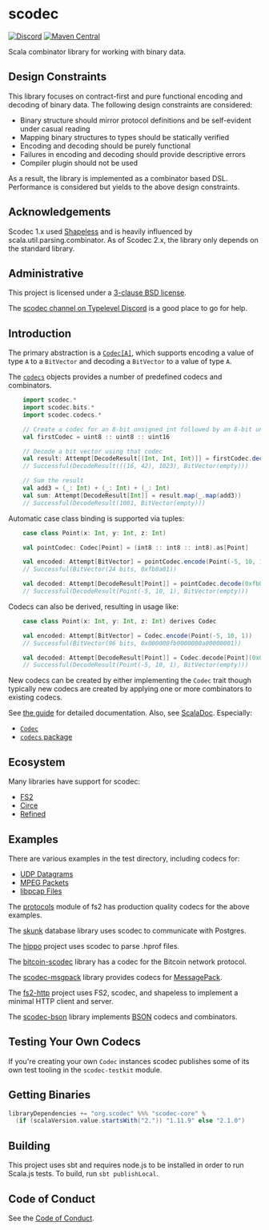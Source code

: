 scodec
======

[![Discord](https://img.shields.io/discord/632277896739946517.svg?label=&logo=discord&logoColor=ffffff&color=404244&labelColor=6A7EC2)](https://discord.gg/wKn3cpfRVz)
[![Maven Central](https://img.shields.io/maven-central/v/org.scodec/scodec-core_2.13)](https://maven-badges.herokuapp.com/maven-central/org.scodec/scodec-core_2.13)

Scala combinator library for working with binary data.

Design Constraints
------------------

This library focuses on contract-first and pure functional encoding and decoding of binary data.
The following design constraints are considered:
 - Binary structure should mirror protocol definitions and be self-evident under casual reading
 - Mapping binary structures to types should be statically verified
 - Encoding and decoding should be purely functional
 - Failures in encoding and decoding should provide descriptive errors
 - Compiler plugin should not be used

As a result, the library is implemented as a combinator based DSL.
Performance is considered but yields to the above design constraints.

Acknowledgements
----------------
Scodec 1.x used [Shapeless](https://github.com/milessabin/shapeless)
and is heavily influenced by scala.util.parsing.combinator. As of Scodec 2.x, the library only
depends on the standard library.

Administrative
--------------

This project is licensed under a [3-clause BSD license](LICENSE).

The [scodec channel on Typelevel Discord](https://discord.gg/wKn3cpfRVz) is a good place to go for help.

Introduction
------------

The primary abstraction is a [`Codec[A]`](shared/src/main/scala/scodec/Codec.scala), which supports encoding a value of type `A` to a
`BitVector` and decoding a `BitVector` to a value of type `A`.

The [`codecs`](shared/src/main/scala/scodec/codecs.scala) objects provides a number of predefined codecs and combinators.

```scala
    import scodec.*
    import scodec.bits.*
    import scodec.codecs.*

    // Create a codec for an 8-bit unsigned int followed by an 8-bit unsigned int followed by a 16-bit unsigned int
    val firstCodec = uint8 :: uint8 :: uint16

    // Decode a bit vector using that codec
    val result: Attempt[DecodeResult[(Int, Int, Int)]] = firstCodec.decode(hex"102a03ff".bits)
    // Successful(DecodeResult(((16, 42), 1023), BitVector(empty)))

    // Sum the result
    val add3 = (_: Int) + (_: Int) + (_: Int)
    val sum: Attempt[DecodeResult[Int]] = result.map(_.map(add3))
    // Successful(DecodeResult(1081, BitVector(empty)))
```

Automatic case class binding is supported via tuples:

```scala
    case class Point(x: Int, y: Int, z: Int)

    val pointCodec: Codec[Point] = (int8 :: int8 :: int8).as[Point]

    val encoded: Attempt[BitVector] = pointCodec.encode(Point(-5, 10, 1))
    // Successful(BitVector(24 bits, 0xfb0a01))

    val decoded: Attempt[DecodeResult[Point]] = pointCodec.decode(0xfb0a01)
    // Successful(DecodeResult(Point(-5, 10, 1), BitVector(empty)))
```

Codecs can also be derived, resulting in usage like:

```scala
    case class Point(x: Int, y: Int, z: Int) derives Codec

    val encoded: Attempt[BitVector] = Codec.encode(Point(-5, 10, 1))
    // Successful(BitVector(96 bits, 0x000000fb0000000a00000001))

    val decoded: Attempt[DecodeResult[Point]] = Codec.decode[Point](0x000000fb0000000a00000001)
    // Successful(DecodeResult(Point(-5, 10, 1), BitVector(empty)))
```

New codecs can be created by either implementing the `Codec` trait though typically new codecs are created by applying one or more combinators to existing codecs.

See [the guide](http://scodec.org/guide/) for detailed documentation. Also, see [ScalaDoc](http://scodec.org/api/). Especially:
 - [`Codec`](http://scodec.org/api/scodec-core/1.11.1/#scodec.Codec)
 - [`codecs` package](http://scodec.org/api/scodec-core/1.11.1/#scodec.codecs.package)

Ecosystem
---------

Many libraries have support for scodec:
  - [FS2](https://github.com/typelevel/fs2)
  - [Circe](https://github.com/circe/circe)
  - [Refined](https://github.com/fthomas/refined)

Examples
--------

There are various examples in the test directory, including codecs for:

 - [UDP Datagrams](unitTests/src/test/scala/scodec/examples/UdpDatagramExample.scala)
 - [MPEG Packets](unitTests/src/test/scala/scodec/examples/MpegPacketExample.scala)
 - [libpcap Files](unitTests/src/test/scala/scodec/examples/PcapExample.scala)

The [protocols](https://github.com/typelevel/fs2/tree/main/protocols) module of fs2 has production
quality codecs for the above examples.

The [skunk](https://github.com/tpolecat/skunk) database library uses scodec to communicate with Postgres.

The [hippo](https://github.com/indoorvivants/hippo) project uses scodec to parse .hprof files.

The [bitcoin-scodec](https://github.com/yzernik/bitcoin-scodec) library has a codec for the Bitcoin network protocol.

The [scodec-msgpack](https://github.com/pocketberserker/scodec-msgpack) library provides
codecs for [MessagePack](http://msgpack.org/).

The [fs2-http](https://github.com/Spinoco/fs2-http) project uses FS2, scodec, and shapeless to implement a minimal HTTP client and server.

The [scodec-bson](https://gitlab.com/lJoublanc/scodec-bson) library implements [BSON](http://bsonspec.org) codecs and combinators.

Testing Your Own Codecs
-----------------------

If you're creating your own `Codec` instances scodec publishes some of its own test tooling in the `scodec-testkit` module.

Getting Binaries
----------------

```scala
libraryDependencies += "org.scodec" %%% "scodec-core" % 
  (if (scalaVersion.value.startsWith("2.")) "1.11.9" else "2.1.0")
```

Building
--------

This project uses sbt and requires node.js to be installed in order to run Scala.js tests. To build, run `sbt publishLocal`.

Code of Conduct
---------------

See the [Code of Conduct](CODE_OF_CONDUCT.md).

